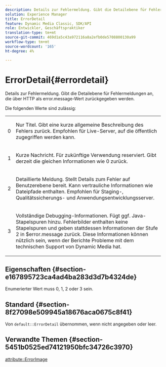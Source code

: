 ```yaml
---
description: Details zur Fehlermeldung. Gibt die Detailebene für Fehlermeldungen an, die über HTTP als error.message-Wert zurückgegeben werden.
solution: Experience Manager
title: ErrorDetail
feature: Dynamic Media Classic, SDK/API
role: Entwickler, Geschäftspraktiker
translation-type: tm+mt
source-git-commit: 469d1a5c43a972116a8a2efb0de5708800130a99
workflow-type: tm+mt
source-wordcount: '165'
ht-degree: 4%

---
```



# ErrorDetail{#errordetail}

Details zur Fehlermeldung. Gibt die Detailebene für Fehlermeldungen an, die über HTTP als error.message-Wert zurückgegeben werden.

Die folgenden Werte sind zulässig:

<table id="simpletable_26DC72727F224F2C8E97BF26619DB68B"> 
 <tr class="strow"> 
  <td class="stentry"> <p>0 </p></td> 
  <td class="stentry"> <p>Nur Titel. Gibt eine kurze allgemeine Beschreibung des Fehlers zurück. Empfohlen für Live-Server, auf die öffentlich zugegriffen werden kann. </p></td> 
 </tr> 
 <tr class="strow"> 
  <td class="stentry"> <p>1 </p></td> 
  <td class="stentry"> <p>Kurze Nachricht. Für zukünftige Verwendung reserviert. Gibt derzeit die gleichen Informationen wie 0 zurück. </p></td> 
 </tr> 
 <tr class="strow"> 
  <td class="stentry"> <p>2 </p></td> 
  <td class="stentry"> <p>Detaillierte Meldung. Stellt Details zum Fehler auf Benutzerebene bereit. Kann vertrauliche Informationen wie Dateipfade enthalten. Empfohlen für Staging-, Qualitätssicherungs- und Anwendungsentwicklungsserver. </p></td> 
 </tr> 
 <tr class="strow"> 
  <td class="stentry"> <p>3 </p></td> 
  <td class="stentry"> <p>Vollständige Debugging-Informationen. Fügt ggf. Java-Stapelspuren hinzu. Fehlerbilder enthalten keine Stapelspuren und geben stattdessen Informationen der Stufe 2 in <span class="codeph"> $error.message</span> zurück. Diese Informationen können nützlich sein, wenn der Berichte Probleme mit dem technischen Support von Dynamic Media hat. </p></td> 
 </tr> 
</table>

## Eigenschaften {#section-e167895723ca4ad4ba283d3d7b4324de}

Enumerierter Wert muss 0, 1, 2 oder 3 sein.

## Standard {#section-8f27098e509945a18676aca0675c8f41}

Von `default::ErrorDetail` übernommen, wenn nicht angegeben oder leer.

## Verwandte Themen {#section-5451b0525ed74121950bfc34726c3970}

[attribute::ErrorImage](../../../../../is-api/image-catalog/image-serving-api-ref/c-image-catalog-reference/c-attributes-reference/r-errorimage.md#reference-c494d5d8b2584fe3800f35baabd0292c)
